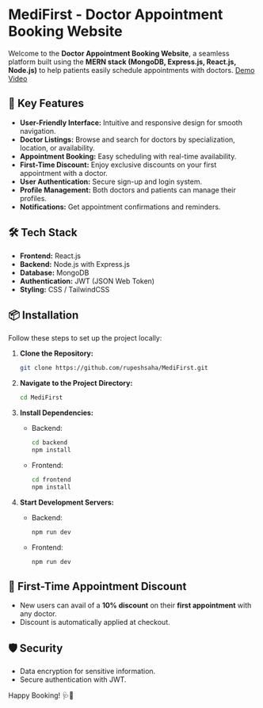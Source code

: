 # MediFirst - Doctor Appointment Booking Website

Welcome to the **Doctor Appointment Booking Website**, a seamless platform built using the **MERN stack (MongoDB, Express.js, React.js, Node.js)** to help patients easily schedule appointments with doctors.
<a href="https://youtu.be/_Jyugm_rZx4?si=M9-1Sv1W79u0qMZw">Demo Video</a>

## 🚀 Key Features

- **User-Friendly Interface:** Intuitive and responsive design for smooth navigation.
- **Doctor Listings:** Browse and search for doctors by specialization, location, or availability.
- **Appointment Booking:** Easy scheduling with real-time availability.
- **First-Time Discount:** Enjoy exclusive discounts on your first appointment with a doctor.
- **User Authentication:** Secure sign-up and login system.
- **Profile Management:** Both doctors and patients can manage their profiles.
- **Notifications:** Get appointment confirmations and reminders.

## 🛠️ Tech Stack

- **Frontend:** React.js
- **Backend:** Node.js with Express.js
- **Database:** MongoDB
- **Authentication:** JWT (JSON Web Token)
- **Styling:** CSS / TailwindCSS

## 📦 Installation

Follow these steps to set up the project locally:

1. **Clone the Repository:**

   ```bash
   git clone https://github.com/rupeshsaha/MediFirst.git
   ```

2. **Navigate to the Project Directory:**

   ```bash
   cd MediFirst
   ```

3. **Install Dependencies:**

   - Backend:
     ```bash
     cd backend
     npm install
     ```
   - Frontend:
     ```bash
     cd frontend
     npm install
     ```

4. **Start Development Servers:**

   - Backend:
     ```bash
     npm run dev
     ```
   - Frontend:
     ```bash
     npm run dev
     ```


## 🌟 First-Time Appointment Discount

- New users can avail of a **10% discount** on their **first appointment** with any doctor.
- Discount is automatically applied at checkout.

## 🛡️ Security

- Data encryption for sensitive information.
- Secure authentication with JWT.


Happy Booking! 🩺📅

